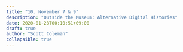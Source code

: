 ```yaml
---
title: "10. November 7 & 9"
description: "Outside the Museum: Alternative Digital Histories"
date: 2020-01-28T00:10:51+09:00
draft: true
author: "Scott Coleman"
collapsible: true
---
```

